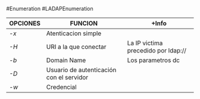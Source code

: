 #Enumeration #LADAPEnumeration

| OPCIONES | FUNCION                                  | +Info                               |
| -------- | ---------------------------------------- | ----------------------------------- |
| *-x*     | Atenticacion simple                      |                                     |
| *-H*     | URI a la que conectar                    | La IP victima precedido por ldap:// |
| *-b*     | Domain Name                              | Los parametros dc                   |
| *-D*     | Usuario de autenticación con el servidor |                                     |
| *-w*     | Credencial                               |                                     |
